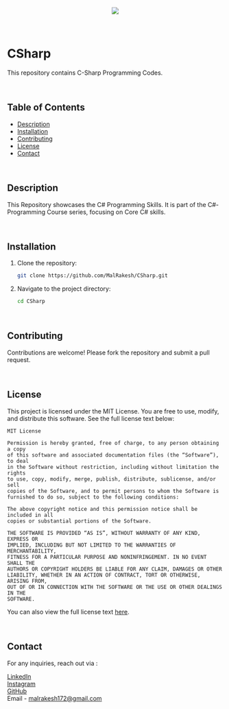 <h1 align="center">
    <img src="https://readme-typing-svg.herokuapp.com/?font=Righteous&size=40&center=true&vCenter=true&width=500&height=70&color=ffffff&duration=4000&lines=🙏🏻+WELCOME+🙏🏻" />
</h1>

<br>

# CSharp

This repository contains C-Sharp Programming Codes.

<br>

## Table of Contents

- [Description](#description)
- [Installation](#installation)
- [Contributing](#contributing)
- [License](#license)
- [Contact](#contact)

<br>

## Description

This Repository showcases the C# Programming Skills. It is part of the C#-Programming Course series, focusing on Core C# skills.

<br>

## Installation

1. Clone the repository:
   ```sh
   git clone https://github.com/MalRakesh/CSharp.git
   ```
2. Navigate to the project directory:
   ```sh
   cd CSharp
   ```

 <br>

## Contributing

Contributions are welcome! Please fork the repository and submit a pull request.

<br> 

## License

This project is licensed under the MIT License. You are free to use, modify, and distribute this software. See the full license text below:

```
MIT License

Permission is hereby granted, free of charge, to any person obtaining a copy
of this software and associated documentation files (the “Software”), to deal
in the Software without restriction, including without limitation the rights
to use, copy, modify, merge, publish, distribute, sublicense, and/or sell
copies of the Software, and to permit persons to whom the Software is
furnished to do so, subject to the following conditions:

The above copyright notice and this permission notice shall be included in all
copies or substantial portions of the Software.

THE SOFTWARE IS PROVIDED “AS IS”, WITHOUT WARRANTY OF ANY KIND, EXPRESS OR
IMPLIED, INCLUDING BUT NOT LIMITED TO THE WARRANTIES OF MERCHANTABILITY,
FITNESS FOR A PARTICULAR PURPOSE AND NONINFRINGEMENT. IN NO EVENT SHALL THE
AUTHORS OR COPYRIGHT HOLDERS BE LIABLE FOR ANY CLAIM, DAMAGES OR OTHER
LIABILITY, WHETHER IN AN ACTION OF CONTRACT, TORT OR OTHERWISE, ARISING FROM,
OUT OF OR IN CONNECTION WITH THE SOFTWARE OR THE USE OR OTHER DEALINGS IN THE
SOFTWARE.
```

You can also view the full license text [here](https://opensource.org/licenses/MIT).

<br> 

## Contact

For any inquiries, reach out via :

[LinkedIn](https://www.linkedin.com/in/rakeshmal) <br>
[Instagram](https://www.instagram.com/_rakeshmal/)<br>
[GitHub](https://github.com/MalRakesh)<br>
Email - malrakesh172@gmail.com 
